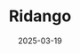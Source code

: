 ---  
layout: startup_page  
title: "Ridango"  
id: "ridango.com"  
permalink: "/ridangoridango.com03192025/"  
website: "https://www.ridango.com/"  
funding_round: "Strategic Growth Investment"  
funding_amount: ""  
investors: "Bregal Milestone"  
about: "Ridango is a global provider of mission-critical public transportation software. They offer an integrated automated fare collection and operations control software platform for public transport authorities, municipalities, cities, and private transport operators, serving customers across multiple continents. Ridango's software delivers end-to-end transit management services, aiming to improve transit services, provide accurate real-time visibility, and enhance passenger satisfaction."  
markets: "Transportation, Software, GPS, Real Time, Ticketing"  
hq: "Tallinn, Estonia"  
founded_year: "2009"  
linkedin: "https://www.linkedin.com/company/ridango"  
twitter: "https://twitter.com/ridango"  
instagram: ""  
facebook: "https://www.facebook.com/ridangocom"  
crunchbase: "https://www.crunchbase.com/organization/ridango"  
pitchbook: "https://pitchbook.com/profiles/company/97151-14"  

date_display: "19-Mar-2025"  
date: "2025-03-19"

# SEO Optimization  
meta_title: "Ridango - Strategic Growth Investment"  
meta_description: "Ridango, Ridango is a global provider of mission-critical public transportation software. They offer an integrated automated fare collection and operations con..."  
meta_keywords: "Ridango, Transportation, Software, GPS, Real Time, Ticketing, Strategic Growth Investment funding"  
canonical_url: "https://startup.projectstartups.com/ridangoridango.com03192025/"  
---